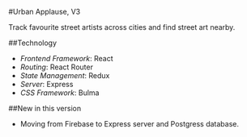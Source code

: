 #Urban Applause, V3

Track favourite street artists across cities and find street art nearby.

##Technology
- *Frontend Framework*: React
- *Routing*: React Router
- *State Management*: Redux
- *Server*: Express
- *CSS Framework*: Bulma

##New in this version
- Moving from Firebase to Express server and Postgress database.


